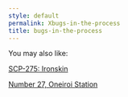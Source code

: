 ```yaml
---
style: default
permalink: Xbugs-in-the-process
title: bugs-in-the-process
---
```

You may also like:

[SCP-275: Ironskin](http://scp-wiki.net/scp-275)

[Number 27, Oneiroi Station](http://scp-wiki.net/number-27-oneiroi-station)
